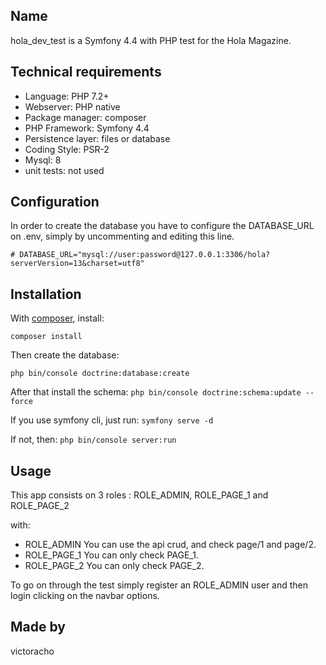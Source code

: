 Name
-------------
hola_dev_test is a Symfony 4.4 with PHP test for the Hola Magazine. 

Technical requirements
-------------
- Language: PHP 7.2+
- Webserver: PHP native
- Package manager: composer
- PHP Framework: Symfony 4.4
- Persistence layer: files or database
- Coding Style: PSR-2
- Mysql: 8
- unit tests: not used

Configuration
-------------
In order to create the database you have to configure the DATABASE_URL on .env, simply by uncommenting and editing this line.

`# DATABASE_URL="mysql://user:password@127.0.0.1:3306/hola?serverVersion=13&charset=utf8"
`

Installation
------------

With [composer](https://getcomposer.org), install:

`composer install`

Then create the database:

`php bin/console doctrine:database:create`

After that install the schema:
`php bin/console doctrine:schema:update --force`

If you use symfony cli, just run:
`symfony serve -d`

If not, then:
`php bin/console server:run`

Usage
-----
This app consists on 3 roles :
ROLE_ADMIN, ROLE_PAGE_1 and ROLE_PAGE_2

with:
- ROLE_ADMIN You can use the api crud, and check page/1 and page/2.
- ROLE_PAGE_1 You can only check PAGE_1.
- ROLE_PAGE_2 You can only check PAGE_2.

To go on through the test simply register an ROLE_ADMIN user and then login clicking on the navbar options.


Made by
-------
victoracho

